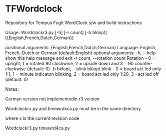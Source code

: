 # TFWordclock
Repository for Tempus Fugit WordClock s/w and build instructions

Usage: Wordclockr3.py [-h] [-r count] [-b bklopt]  [{English,French,Dutch,German}]
 
positional arguments:
  {English,French,Dutch,German}
                        Language: English, French, Dutch or German (default:English)
optional arguments:
  -h, --help            show this help message and exit
  -r count, --rotation count
                        Rotation - 0 = upright, 1 = rotated 90 clockwise, 2 = upside down
and 3 = 90 counter-clockwise (default: 0)
  -b bklopt, --blink bklopt
                        blink - 0 = board act led only 1:1, 1 = minute indicaton blinking, 2 = board act led only 1:20,
3 =act led off (default: 0)


Notes:

German version not implementedin r3 version

Wordclockrx.py and timewrdxca.py must be in the same directory

where x is the current revision code

Wordclockr3.py
timewrd4ca.py
